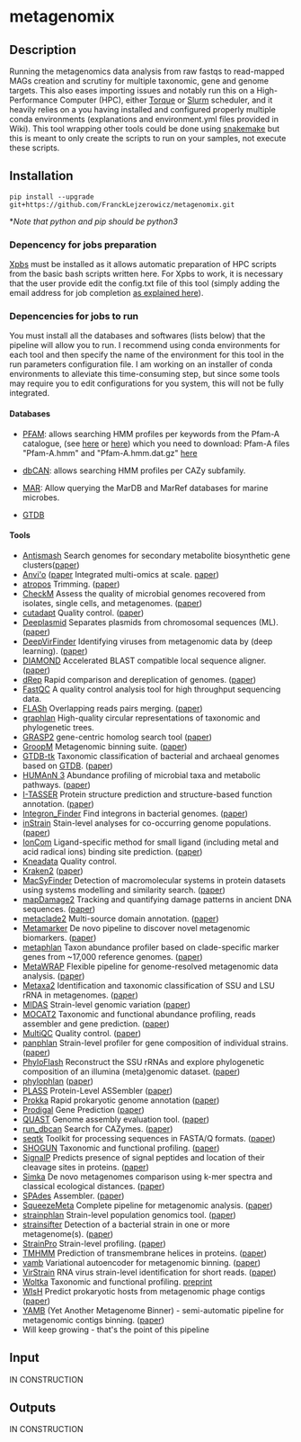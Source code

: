 # metagenomix

## Description

Running the metagenomics data analysis from raw fastqs to read-mapped MAGs 
creation and scrutiny for multiple taxonomic, gene and genome targets.
This also eases importing issues and notably run this on a High-Performance 
Computer (HPC), either [Torque](http://docs.adaptivecomputing.com/torque/4-0-2/help.htm) 
or [Slurm](https://slurm.schedmd.com/documentation.html) scheduler, and it 
heavily relies on a you having installed and configured properly multiple conda
environments (explanations and environment.yml files provided in Wiki). 
This tool wrapping other tools could be done using 
[snakemake](https://snakemake.readthedocs.io/en/stable/) but this is meant to 
only create the scripts to run on your samples, not execute these scripts.

## Installation
```
pip install --upgrade git+https://github.com/FranckLejzerowicz/metagenomix.git
```

*_Note that python and pip should be python3_

### Depencency for jobs preparation

[Xpbs](https://github.com/FranckLejzerowicz/Xpbs) must be installed as it 
allows automatic preparation of HPC scripts from the basic bash scripts
written here. For Xpbs to work, it is necessary that the user provide edit the 
config.txt file of this tool (simply adding the email address for job completion
[as explained here](https://github.com/FranckLejzerowicz/Xpbs#requisite)).

### Depencencies for jobs to run

You must install all the databases and softwares (lists below) that the pipeline
will allow you to run. I recommend using conda environments for each tool and 
then specify the name of the environment for this tool in the run parameters
configuration file. I am working on an installer of conda environments to 
alleviate this time-consuming step, but since some tools may require you to edit
configurations for you system, this will not be fully integrated.  

#### Databases

* [PFAM](http://pfam.xfam.org/): allows searching HMM profiles per keywords from the Pfam-A catalogue,
(see [here](https://doi.org/10.1093/nar/gkp985) or 
[here](https://academic.oup.com/nar/article/38/suppl_1/D211/3112325?searchresult=1#64944278)) 
which you need to download: Pfam-A files "Pfam-A.hmm" and "Pfam-A.hmm.dat.gz"
[here](http://ftp.ebi.ac.uk/pub/databases/Pfam/releases)

* [dbCAN](https://bcb.unl.edu/dbCAN/): allows searching HMM profiles per CAZy subfamily.

* [MAR](https://mmp2.sfb.uit.no/databases/): Allow querying the MarDB and MarRef databases for marine microbes. 

* [GTDB](https://gtdb.ecogenomic.org/)


#### Tools

* [Antismash](https://antismash.secondarymetabolites.org/#!/start) Search genomes for secondary metabolite biosynthetic gene clusters([paper](https://academic.oup.com/nar/article/45/W1/W36/3778252))
* [Anvi'o](https://anvio.org/) ([paper](https://www.nature.com/articles/s41564-020-00834-3) Integrated multi-omics at scale. [paper](https://peerj.com/articles/1319/?testing))
* [atropos](https://github.com/jdidion/atropos) Trimming. ([paper](http://journal.embnet.org/index.php/embnetjournal/article/view/200))
* [CheckM](https://github.com/Ecogenomics/CheckM) Assess the quality of microbial genomes recovered from isolates, single cells, and metagenomes. ([paper](https://genome.cshlp.org/content/25/7/1043))
* [cutadapt](https://cutadapt.readthedocs.io/en/stable/) Quality control. ([paper](http://journal.embnet.org/index.php/embnetjournal/article/view/200))
* [Deeplasmid](https://github.com/wandreopoulos/deeplasmid) Separates plasmids from chromosomal sequences (ML). ([paper](https://academic.oup.com/nar/advance-article/doi/10.1093/nar/gkab1115/6454267))
* [DeepVirFinder](https://github.com/jessieren/DeepVirFinder) Identifying viruses from metagenomic data by (deep learning). ([paper](https://link.springer.com/article/10.1007/s40484-019-0187-4))
* [DIAMOND](https://github.com/bbuchfink/diamond) Accelerated BLAST compatible local sequence aligner. ([paper](https://www.nature.com/articles/s41592-021-01101-x))
* [dRep](https://github.com/MrOlm/drep) Rapid comparison and dereplication of genomes. ([paper](https://www.nature.com/articles/ismej2017126))
* [FastQC](https://github.com/s-andrews/FastQC) A quality control analysis tool for high throughput sequencing data.
* [FLASh](http://www.cbcb.umd.edu/software/flash) Overlapping reads pairs merging. ([paper](https://www.ncbi.nlm.nih.gov/pmc/articles/PMC3198573/))
* [graphlan](https://github.com/biobakery/graphlan) High-quality circular representations of taxonomic and phylogenetic trees.
* [GRASP2](https://sourceforge.net/projects/grasp2/) gene-centric homolog search tool ([paper](https://bmcbioinformatics.biomedcentral.com/articles/10.1186/s12859-019-2818-1))
* [GroopM](https://github.com/Ecogenomics/GroopM) Metagenomic binning suite. ([paper](https://peerj.com/articles/603/))
* [GTDB-tk](https://ecogenomics.github.io/GTDBTk/index.html) Taxonomic classification of bacterial and archaeal genomes based on [GTDB](https://gtdb.ecogenomic.org/). ([paper](https://academic.oup.com/bioinformatics/article/36/6/1925/5626182))
* [HUMAnN 3](https://huttenhower.sph.harvard.edu/humann/) Abundance profiling of microbial taxa and metabolic pathways. ([paper](https://elifesciences.org/articles/65088))
* [I-TASSER](https://zhanggroup.org/I-TASSER/) Protein structure prediction and structure-based function annotation. ([paper](https://www.nature.com/articles/nmeth.3213))
* [Integron_Finder](https://github.com/gem-pasteur/Integron_Finder) Find integrons in bacterial genomes. ([paper](https://academic.oup.com/nar/article/44/10/4539/2516972?login=false))
* [inStrain](https://github.com/MrOlm/inStrain) Stain-level analyses for co-occurring genome populations. ([paper](https://www.nature.com/articles/s41587-020-00797-0))
* [IonCom](https://zhanggroup.org/IonCom/) Ligand-specific method for small ligand (including metal and acid radical ions) binding site prediction. ([paper](https://academic.oup.com/bioinformatics/article/32/21/3260/2415108?login=true))
* [Kneadata](https://github.com/biobakery/kneaddata) Quality control.
* [Kraken2](https://github.com/DerrickWood/kraken2) ([paper](https://genomebiology.biomedcentral.com/articles/10.1186/s13059-019-1891-0))
* [MacSyFinder](https://github.com/gem-pasteur/macsyfinder) Detection of macromolecular systems in protein datasets using systems modelling and similarity search. ([paper](https://journals.plos.org/plosone/article?id=10.1371/journal.pone.0110726))
* [mapDamage2](https://ginolhac.github.io/mapDamage/) Tracking and quantifying damage patterns in ancient DNA sequences. ([paper](https://academic.oup.com/bioinformatics/article/29/13/1682/184965?login=true))
* [metaclade2](http://gitlab.lcqb.upmc.fr/vicedomini/metaclade2) Multi-source domain annotation. ([paper](https://microbiomejournal.biomedcentral.com/articles/10.1186/s40168-018-0532-2))
* [Metamarker](https://bitbucket.org/mkoohim/metamarker) De novo pipeline to discover novel metagenomic biomarkers. ([paper](https://academic.oup.com/bioinformatics/article/35/19/3812/5368527))
* [metaphlan](https://huttenhower.sph.harvard.edu/metaphlan/) Taxon abundance profiler based on clade-specific marker genes from ~17,000 reference genomes. ([paper](https://elifesciences.org/articles/65088))
* [MetaWRAP](https://github.com/bxlab/metaWRAP) Flexible pipeline for genome-resolved metagenomic data analysis. ([paper](https://microbiomejournal.biomedcentral.com/articles/10.1186/s40168-018-0541-1))
* [Metaxa2](https://microbiology.se/software/metaxa2/) Identification and taxonomic classification of SSU and LSU rRNA in metagenomes. ([paper](https://onlinelibrary.wiley.com/doi/10.1111/1755-0998.12399))
* [MIDAS](https://github.com/snayfach/MIDAS) Strain-level genomic variation ([paper](https://genome.cshlp.org/content/26/11/1612.short))
* [MOCAT2](https://mocat.embl.de/) Taxonomic and functional abundance profiling, reads assembler and gene prediction. ([paper](https://academic.oup.com/bioinformatics/article/32/16/2520/1743334))
* [MultiQC](https://github.com/ewels/MultiQC) Quality control. ([paper](https://academic.oup.com/bioinformatics/article/32/19/3047/2196507))
* [panphlan](https://github.com/segatalab/panphlan) Strain-level profiler for gene composition of individual strains. ([paper](https://elifesciences.org/articles/65088))
* [PhyloFlash](http://hrgv.github.io/phyloFlash/) Reconstruct the SSU rRNAs and explore phylogenetic composition of an illumina (meta)genomic dataset. ([paper](https://journals.asm.org/doi/10.1128/mSystems.00920-20))
* [phylophlan](https://huttenhower.sph.harvard.edu/phylophlan/) ([paper](https://www.nature.com/articles/s41467-020-16366-7))
* [PLASS](https://github.com/soedinglab/plass) Protein-Level ASSembler ([paper](https://www.nature.com/articles/s41592-019-0437-4))
* [Prokka](https://github.com/tseemann/prokka) Rapid prokaryotic genome annotation ([paper](https://academic.oup.com/bioinformatics/article/30/14/2068/2390517))
* [Prodigal](https://github.com/hyattpd/Prodigal) Gene Prediction ([paper](https://bmcbioinformatics.biomedcentral.com/articles/10.1186/1471-2105-11-119))
* [QUAST](http://cab.spbu.ru/software/quast/) Genome assembly evaluation tool. ([paper](http://quast.sourceforge.net/))
* [run_dbcan](https://github.com/linnabrown/run_dbcan) Search for CAZymes. ([paper](https://doi.org/10.1093/nar/gkx894))
* [seqtk](https://github.com/lh3/seqtk) Toolkit for processing sequences in FASTA/Q formats. ([paper](https://docs.csc.fi/apps/seqtk/))
* [SHOGUN](https://github.com/knights-lab/SHOGUN) Taxonomic and functional profiling. ([paper](https://academic.oup.com/bioinformatics/article/36/13/4088/5828930?login=true))
* [SignalP](https://services.healthtech.dtu.dk/service.php?SignalP-6.0) Predicts presence of signal peptides and location of their cleavage sites in proteins. ([paper](https://link.springer.com/article/10.1007/s10930-019-09838-3))
* [Simka](https://gatb.inria.fr/software/simka/) De novo metagenomes comparison using k-mer spectra and classical ecological distances. ([paper](https://peerj.com/articles/cs-94/))
* [SPAdes](http://cab.spbu.ru/files/release3.15.3/manual.html) Assembler. ([paper](https://currentprotocols.onlinelibrary.wiley.com/doi/abs/10.1002/cpbi.102))
* [SqueezeMeta](https://github.com/jtamames/SqueezeMeta) Complete pipeline for metagenomic analysis. ([paper](https://www.frontiersin.org/articles/10.3389/fmicb.2018.03349/full))
* [strainphlan](http://segatalab.cibio.unitn.it/tools/strainphlan/) Strain-level population genomics tool. ([paper](https://elifesciences.org/articles/65088))
* [strainsifter](https://github.com/bhattlab/StrainSifter) Detection of a bacterial strain in one or more metagenome(s). ([paper](https://www.nature.com/articles/s41591-018-0202-8?sf200127381=1))
* [StrainPro](https://github.com/hsinnan75/StrainPro#download) Strain-level profiling. ([paper](https://www.biorxiv.org/content/10.1101/807149v1.article-metrics))
* [TMHMM](https://services.healthtech.dtu.dk/service.php?TMHMM-2.0) Prediction of transmembrane helices in proteins. ([paper](https://www.sciencedirect.com/science/article/abs/pii/S0022283600943158?via%3Dihub))
* [vamb](https://github.com/RasmussenLab/) Variational autoencoder for metagenomic binning. ([paper](https://www.nature.com/articles/s41587-020-00777-4))
* [VirStrain](https://github.com/liaoherui/VirStrain) RNA virus strain-level identification for short reads. ([paper](https://www.biorxiv.org/content/10.1101/2020.12.21.423722v2.abstract))
* [Woltka](https://github.com/qiyunzhu/woltka) Taxonomic and functional profiling. [preprint](https://www.biorxiv.org/content/10.1101/2021.04.04.438427v1.abstract)
* [WIsH](https://github.com/soedinglab/WIsH) Predict prokaryotic hosts from metagenomic phage contigs ([paper](https://academic.oup.com/bioinformatics/article/33/19/3113/3964377))
* [YAMB](https://github.com/laxeye/YAMB) (Yet Another Metagenome Binner) - semi-automatic pipeline for metagenomic contigs binning. ([paper](https://www.biorxiv.org/content/10.1101/521286v1))
* Will keep growing - that's the point of this pipeline

## Input

IN CONSTRUCTION

## Outputs

IN CONSTRUCTION
